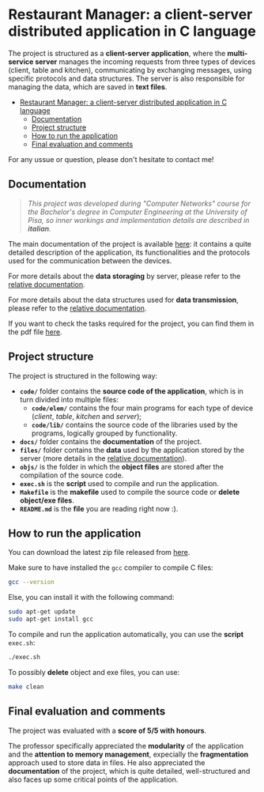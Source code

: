# Restaurant Manager: a client-server distributed application in C language

The project is structured as a **client-server application**, where the **multi-service server** manages the incoming requests from three types of devices (client, table and kitchen), communicating by exchanging messages, using specific protocols and data structures. The server is also responsible for managing the data, which are saved in **text files**.

- [Restaurant Manager: a client-server distributed application in C language](#restaurant-manager-a-client-server-distributed-application-in-c-language)
  - [Documentation](#documentation)
  - [Project structure](#project-structure)
  - [How to run the application](#how-to-run-the-application)
  - [Final evaluation and comments](#final-evaluation-and-comments)

For any ussue or question, please don't hesitate to contact me!

## Documentation

> _This project was developed during "Computer Networks" course for the Bachelor's degree in Computer Engineering at the University of Pisa, so inner workings and implementation details are described in **italian**._

The main documentation of the project is available [here](/docs/documentation.md): it contains a quite detailed description of the application, its functionalities and the protocols used for the communication between the devices.

For more details about the **data storaging** by server, please refer to the [relative documentation](/docs/files%20organization.md).

For more details about the data structures used for **data transmission**, please refer to the [relative documentation](/docs/data%20transmission.md).

If you want to check the tasks required for the project, you can find them in the pdf file [here](/docs/Specifiche.pdf).


## Project structure

The project is structured in the following way:
- **`code/`** folder contains the **source code of the application**, which is in turn divided into multiple files:
  - **`code/elem/`** contains the four main programs for each type of device (_client_, _table_, _kitchen_ and _server_);
  - **`code/lib/`** contains the source code of the libraries used by the programs, logically grouped by functionality.
- **`docs/`** folder contains the **documentation** of the project.
- **`files/`** folder contains the **data** used by the application stored by the server (more details in the [relative documentation](docs/files%20organization.md)).
- **`objs/`** is the folder in which the **object files** are stored after the compilation of the source code.
- **`exec.sh`** is the **script** used to compile and run the application.
- **`Makefile`** is the **makefile** used to compile the source code or **delete object/exe files**.
- **`README.md`** is the **file** you are reading right now :).


## How to run the application

You can download the latest zip file released from [here](https://github.com/EmanueleRsp/Restaurant-Manager-in-C/releases). 

Make sure to have installed the `gcc` compiler to compile C files:
```bash
gcc --version
```
Else, you can install it with the following command:
```bash
sudo apt-get update
sudo apt-get install gcc
```

To compile and run the application automatically, you can use the **script** `exec.sh`:
```bash
./exec.sh
```

To possibly **delete** object and exe files, you can use:
```bash
make clean
```


## Final evaluation and comments

The project was evaluated with a **score of 5/5 with honours**.

The professor specifically appreciated the **modularity** of the application and the **attention to memory management**, expecially the **fragmentation** approach used to store data in files. He also appreciated the **documentation** of the project, which is quite detailed, well-structured and also faces up some critical points of the application. 
